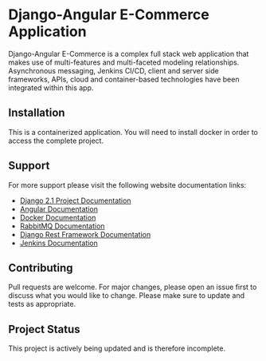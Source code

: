 # Django-Angular E-Commerce Application

Django-Angular E-Commerce is a complex full stack web application that makes use of multi-features and multi-faceted modeling relationships.  Asynchronous messaging, Jenkins CI/CD, client and server side frameworks, APIs, cloud and container-based technologies have been integrated within this app.

## Installation

This is a containerized application.  You will need to install docker in order to access the complete project.  


## Support

For more support please visit the following website documentation links:
* [Django 2.1 Project Documentation](https://docs.djangoproject.com/en/2.1/)
* [Angular Documentation](https://angular.io/docs)
* [Docker Documentation](https://docs.docker.com/)
* [RabbitMQ Documentation](https://www.rabbitmq.com/documentation.html)
* [Django Rest Framework Documentation](https://www.django-rest-framework.org/)
* [Jenkins Documentation](https://jenkins.io/)


## Contributing

Pull requests are welcome.  For major changes, please open an issue first to discuss what you would like to change.  Please make sure to update and tests as appropriate.

## Project Status

This project is actively being updated and is therefore incomplete.
